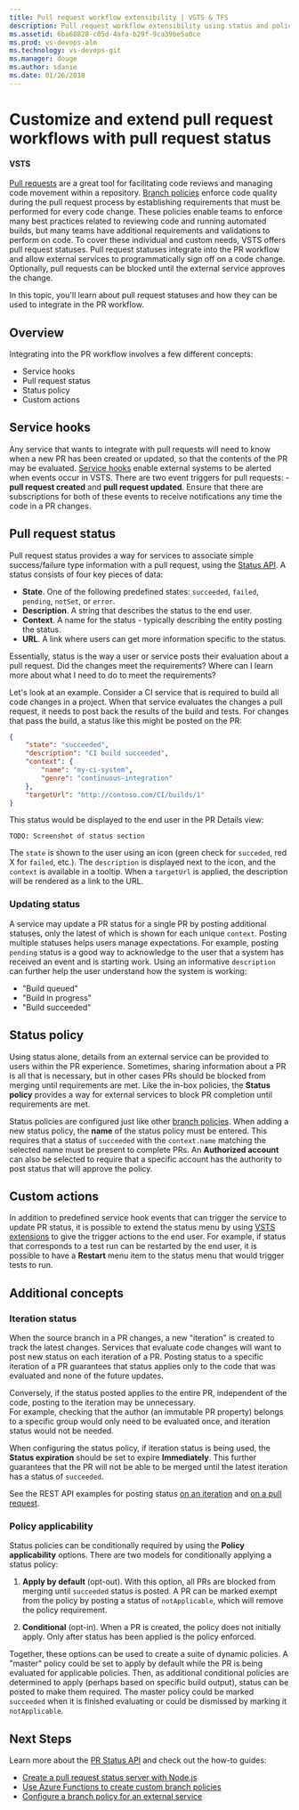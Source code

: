 ```yaml
---
title: Pull request workflow extensibility | VSTS & TFS
description: Pull request workflow extensibility using status and policy
ms.assetid: 6ba68828-c05d-4afa-b29f-9ca39be5a0ce
ms.prod: vs-devops-alm
ms.technology: vs-devops-git 
ms.manager: douge
ms.author: sdanie
ms.date: 01/26/2018
---
```


# Customize and extend pull request workflows with pull request status

#### VSTS 

[Pull requests](../pull-requests.md) are a great tool for facilitating code reviews and managing code movement within a repository. 
[Branch policies](../branch-policies.md) enforce code quality during the pull request process by establishing requirements that must be performed for every code change. 
These policies enable teams to enforce many best practices related to reviewing code and running automated builds, but many teams have additional requirements and validations to perform on code. To cover these individual and custom needs, VSTS offers pull request statuses. Pull request statuses integrate into the PR workflow and allow external services to programmatically sign off on a code change. Optionally, pull requests can be blocked until the external service approves the change.

In this topic, you'll learn about pull request statuses and how they can be used to integrate in the PR workflow.

## Overview

Integrating into the PR workflow involves a few different concepts:

* Service hooks
* Pull request status
* Status policy
* Custom actions

## Service hooks

Any service that wants to integrate with pull requests will need to know when a new PR has been created or updated, so that the contents of the PR may be evaluated. 
[Service hooks](../../service-hooks/overview.md) enable external systems to be alerted when events occur in VSTS.
There are two event triggers for pull requests: - **pull request created** and **pull request updated**. 
Ensure that there are subscriptions for both of these events to receive notifications any time the code in a PR changes.

## Pull request status

Pull request status provides a way for services to associate simple success/failure type information with a pull request, using the [Status API](https://go.microsoft.com/fwlink/?linkid=854107). 
A status consists of four key pieces of data:

* **State**. One of the following predefined states: `succeeded`, `failed`, `pending`, `notSet`, or `error`.
* **Description**. A string that describes the status to the end user.
* **Context**. A name for the status - typically describing the entity posting the status.
* **URL**. A link where users can get more information specific to the status.  

Essentially, status is the way a user or service posts their evaluation about a pull request.
Did the changes meet the requirements? 
Where can I learn more about what I need to do to meet the requirements?

Let's look at an example. 
Consider a CI service that is required to build all code changes in a project. 
When that service evaluates the changes a pull request, it needs to post back the results of the build and tests. 
For changes that pass the build, a status like this might be posted on the PR:

``` json
{
    "state": "succeeded",
    "description": "CI build succeeded",
    "context": {
        "name": "my-ci-system",
        "genre": "continuous-integration"
    },
    "targetUrl": "http://contoso.com/CI/builds/1"
}
```

This status would be displayed to the end user in the PR Details view:

``` 
TODO: Screenshot of status section
```

The `state` is shown to the user using an icon (green check for `succeded`, red X for `failed`, etc.). 
The `description` is displayed next to the icon, and the `context` is available in a tooltip. 
When a `targetUrl` is applied, the description will be rendered as a link to the URL. 

### Updating status

A service may update a PR status for a single PR by posting additional statuses, only the latest of which is shown for each unique `context`. 
Posting multiple statuses helps users manage expectations.
For example, posting `pending` status is a good way to acknowledge to the user that a system has received an event and is starting work. 
Using an informative `description` can further help the user understand how the system is working:

* "Build queued"
* "Build in progress"
* "Build succeeded"

## Status policy

Using status alone, details from an external service can be provided to users within the PR experience. 
Sometimes, sharing information about a PR is all that is necessary, but in other cases PRs should be blocked from merging until requirements are met. 
Like the in-box policies, the **Status policy** provides a way for external services to block PR completion until requirements are met. 

Status policies are configured just like other [branch policies](../branch-policies.md). 
When adding a new status policy, the **name** of the status policy must be entered. 
This requires that a status of `succeeded` with the `context.name` matching the selected name must be present to complete PRs. 
An **Authorized account** can also be selected to require that a specific account has the authority to post status that will approve the policy.  

## Custom actions

In addition to predefined service hook events that can trigger the service to update PR status, it is possible to extend the status menu by using [VSTS extensions](../../extend/index.md) to give the trigger actions to the end user. For example, if status that corresponds to a test run can be restarted by the end user, it is possible to have a **Restart** menu item to the status menu that would trigger tests to run.

## Additional concepts

### Iteration status

When the source branch in a PR changes, a new "iteration" is created to track the latest changes. 
Services that evaluate code changes will want to post new status on each iteration of a PR. 
Posting status to a specific iteration of a PR guarantees that status applies only to the code that was evaluated and none of the future updates. 

Conversely, if the status posted applies to the entire PR, independent of the code, posting to the iteration may be unnecessary.  
For example, checking that the author (an immutable PR property) belongs to a specific group would only need to be evaluated once, and iteration status would not be needed.

When configuring the status policy, if iteration status is being used, the **Status expiration** should be set to expire **Immediately**. 
This further guarantees that the PR will not be able to be merged until the latest iteration has a status of `succeeded`.

See the REST API examples for posting status [on an iteration](https://docs.microsoft.com/en-us/rest/api/vsts/git/pull%20request%20statuses/create#on_iteration) and [on a pull request](https://docs.microsoft.com/en-us/rest/api/vsts/git/pull%20request%20statuses/create#on_pull_request).

### Policy applicability

Status policies can be conditionally required by using the **Policy applicability** options. 
There are two models for conditionally applying a status policy:

1. **Apply by default** (opt-out). 
With this option, all PRs are blocked from merging until `succeeded` status is posted. 
A PR can be marked exempt from the policy by posting a status of `notApplicable`, which will remove the policy requirement.  

2. **Conditional** (opt-in). 
When a PR is created, the policy does not initially apply.  Only after status has been applied is the policy enforced.

Together, these options can be used to create a suite of dynamic policies. 
A "master" policy could be set to apply by default while the PR is being evaluated for applicable policies. 
Then, as additional conditional policies are determined to apply (perhaps based on specific build output), status can be posted to make them required. 
The master policy could be marked `succeeded` when it is finished evaluating or could be dismissed by marking it `notApplicable`.

## Next Steps

Learn more about the [PR Status API](https://go.microsoft.com/fwlink/?linkid=854107) and check out the how-to guides:

* [Create a pull request status server with Node.js](https://go.microsoft.com/fwlink/?linkid=854108)
* [Use Azure Functions to create custom branch policies](https://docs.microsoft.com/en-us/vsts/git/how-to/create-pr-status-server-with-azure-functions)
* [Configure a branch policy for an external service](https://go.microsoft.com/fwlink/?linkid=854109)